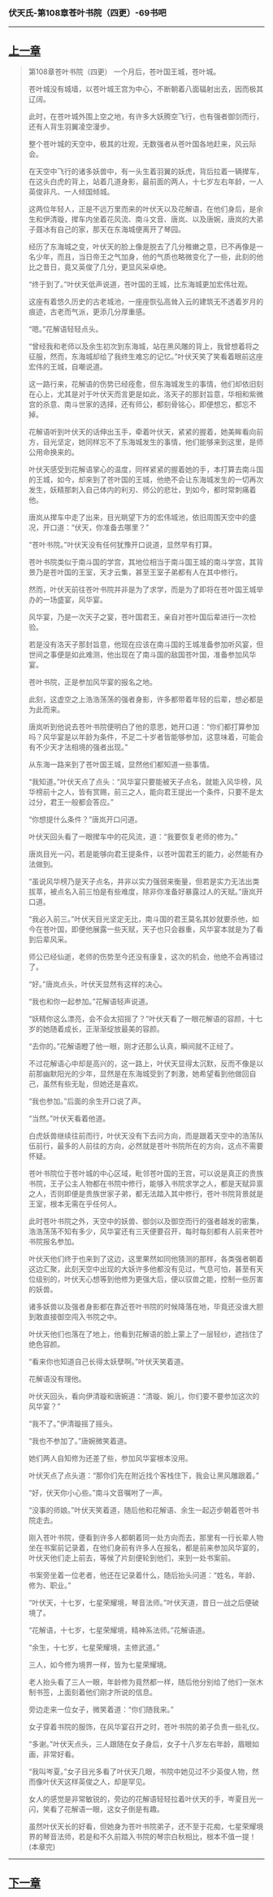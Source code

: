 ### 伏天氏-第108章苍叶书院（四更）-69书吧

--------
[上一章](./7452806904eafc2f227c538fb112e4bf.md)
--------


>
>
>
>第108章苍叶书院（四更）
>一个月后，苍叶国王城，苍叶城。
>
>苍叶城没有城墙，以苍叶城王宫为中心，不断朝着八面辐射出去，因而极其辽阔。
>
>此时，在苍叶城外围上空之地，有许多大妖腾空飞行，也有强者御剑而行，还有人背生羽翼凌空漫步。
>
>整个苍叶城的天空中，极其的壮观，无数强者从苍叶国各地赶来，风云际会。
>
>在天空中飞行的诸多妖兽中，有一头生着羽翼的妖虎，背后拉着一辆撵车，在这头白虎的背上，站着几道身影，最前面的两人，十七岁左右年龄，一人英俊非凡、一人倾国倾城。
>
>这两位年轻人，正是不远万里而来的叶伏天以及花解语，在他们身后，是余生和伊清璇，撵车内坐着花风流、南斗文音、唐岚、以及唐婉，唐岚的大弟子聂冰有自己的家，那天在东海城便离开了琴园。
>
>经历了东海城之变，叶伏天的脸上像是脱去了几分稚嫩之意，已不再像是一名少年，而且，当日帝王之气加身，他的气质也略微变化了一些，此刻的他比之昔日，竟又英俊了几分，更显风采卓绝。
>
>“终于到了。”叶伏天低声说道，苍叶国的王城，比东海城更加宏伟壮观。
>
>这座有着悠久历史的古老城池，一座座恢弘高耸入云的建筑无不透着岁月的痕迹，古老而气派，更添几分厚重感。
>
>“嗯。”花解语轻轻点头。
>
>“曾经我和老师以及余生初次到东海城，站在黑风雕的背上，我曾想着将之征服，然而，东海城却给了我终生难忘的记忆。”叶伏天笑了笑看着眼前这座宏伟的王城，自嘲说道。
>
>这一路行来，花解语的伤势已经痊愈，但东海城发生的事情，他们却依旧刻在心上，尤其是对于叶伏天而言更是如此，洛天子的那封旨意，华相和紫微宫的杀意、南斗世家的选择，还有师公，都刻骨铭心，即便想忘，都忘不掉。
>
>花解语听到叶伏天的话伸出玉手，牵着叶伏天，紧紧的握着，她美眸看向前方，目光坚定，她同样忘不了东海城发生的事情，他们能够来到这里，是师公用命换来的。
>
>叶伏天感受到花解语掌心的温度，同样紧紧的握着她的手，本打算去南斗国的王城，如今，却来到了苍叶国的王城，他绝不会让东海城发生的一切再次发生，妖精那刺入自己体内的利刃、师公的悲壮，到如今，都时常刺痛着他。
>
>唐岚从撵车中走了出来，目光眺望下方的宏伟城池，依旧周围天空中的盛况，开口道：“伏天，你准备去哪里？”
>
>“苍叶书院。”叶伏天没有任何犹豫开口说道，显然早有打算。
>
>苍叶书院类似于南斗国的学宫，其地位相当于南斗国王城的南斗学宫，其背景乃是苍叶国的王室，天才云集，甚至王室子弟都有人在其中修行。
>
>然而，叶伏天前往苍叶书院并非是为了求学，而是为了即将在苍叶国王城举办的一场盛宴，风华宴。
>
>风华宴，乃是一次天子之宴，苍叶国君王，亲自对苍叶国后辈进行一次检验。
>
>若是没有洛天子那封旨意，他现在应该在南斗国的王城准备参加听风宴，但世间之事便是如此难测，他出现在了南斗国的敌国苍叶国，准备参加风华宴。
>
>苍叶书院，正是参加风华宴的报名之地。
>
>此刻，这虚空之上浩浩荡荡的强者身影，许多都带着年轻的后辈，想必都是为此而来。
>
>唐岚听到他说去苍叶书院便明白了他的意思，她开口道：“你们都打算参加吗？风华宴是以年龄为条件，不足二十岁者皆能够参加，这意味着，可能会有不少天才法相境的强者出现。”
>
>从东海一路来到了苍叶国王城，显然他们都知道一些事情。
>
>“我知道。”叶伏天点了点头：“风华宴只要能被天子点名，就能入风华榜，风华榜前十之人，皆有赏赐，前三之人，能向君王提出一个条件，只要不是太过分，君王一般都会答应。”
>
>“你想提什么条件？”唐岚开口问道。
>
>叶伏天回头看了一眼撵车中的花风流，道：“我要恢复老师的修为。”
>
>唐岚目光一闪，若是能够向君王提条件，以苍叶国君王的能力，必然能有办法做到。
>
>“虽说风华榜乃是天子点名，并非以实力强弱来衡量，但若是实力无法出类拔萃，被点名入前三怕是有些难度，除非你准备好暴露过人的天赋。”唐岚开口道。
>
>“我必入前三。”叶伏天目光坚定无比，南斗国的君王莫名其妙就要杀他，如今在苍叶国，即便他展露一些天赋，天子也只会器重，风华宴本就是为了看到后辈风采。
>
>师公已经仙逝，老师的伤势至今还没有康复，这次的机会，他绝不会再错过了。
>
>“好。”唐岚点头，叶伏天显然有这样的决心。
>
>“我也和你一起参加。”花解语轻声说道。
>
>“妖精你这么漂亮，会不会太招摇了？”叶伏天看了一眼花解语的容颜，十七岁的她随着成长，正渐渐绽放最美的容颜。
>
>“去你的。”花解语瞪了他一眼，刚才还那么认真，瞬间就不正经了。
>
>不过花解语心中却是高兴的，这一路上，叶伏天显得太沉默，反而不像是以前那幽默阳光的少年，显然是在东海城受到了刺激，她希望看到他做回自己，虽然有些无耻，但她还是喜欢。
>
>“我也参加。”后面的余生开口说了声。
>
>“当然。”叶伏天看着他道。
>
>白虎妖兽继续往前而行，叶伏天没有下去问方向，而是跟着天空中的浩荡队伍前行，最多的人前往的方向，必然就是苍叶书院所在的方向，这点不需要怀疑。
>
>苍叶书院位于苍叶城的中心区域，毗邻苍叶国的王宫，可以说是真正的贵族书院，王子公主人物都在书院中修行，能够入书院求学之人，都是天赋异禀之人，否则即便是贵族世家子弟，都无法踏入其中修行，苍叶书院背景就是王室，根本无需在乎任何人。
>
>此时苍叶书院之外，天空中的妖兽、御剑以及御空而行的强者越发的密集，浩浩荡荡不知有多少，风华宴还有三天便要召开，每时每刻都有人前来苍叶书院报名参加。
>
>叶伏天他们终于也来到了这边，这里果然如同他猜测的那样，各类强者朝着这边汇聚，此刻天空中出现的大妖许多他都没有见过，气息可怕，甚至有天位级别的，叶伏天心想等到他修为更强大后，便以驭兽之能，控制一些厉害的妖兽。
>
>诸多妖兽以及强者身影都在靠近苍叶书院的时候降落在地，毕竟还没谁大胆到敢直接御空闯入书院之中。
>
>叶伏天他们也落在了地上，他看到花解语的脸上蒙上了一层轻纱，遮挡住了绝色容颜。
>
>“看来你也知道自己长得太妖孽啊。”叶伏天笑着道。
>
>花解语没有理他。
>
>叶伏天回头，看向伊清璇和唐婉道：“清璇、婉儿，你们要不要参加这次的风华宴？”
>
>“我不了。”伊清璇摇了摇头。
>
>“我也不参加了。”唐婉微笑着道。
>
>她们两人自知修为还差了些，参加风华宴根本没用。
>
>叶伏天点了点头道：“那你们先在附近找个客栈住下，我会让黑风雕跟着。”
>
>“好，伏天你小心些。”南斗文音嘱咐了一声。
>
>“没事的师娘。”叶伏天笑着道，随后他和花解语、余生一起迈步朝着苍叶书院走去。
>
>刚入苍叶书院，便看到许多人都朝着同一处方向而去，那里有一行长辈人物坐在书案前记录着，在他们身前有许多人在报名，都是前来参加风华宴的，叶伏天他们走上前去，等候了片刻便轮到他们，来到一处书案前。
>
>书案旁坐着一位老者，他还在记录着什么，随后抬头问道：“姓名，年龄、修为、职业。”
>
>“叶伏天，十七岁，七星荣耀境，琴音法师。”叶伏天道，昔日一战之后便破境了。
>
>“花解语，十七岁，七星荣耀境，精神系法师。”花解语道。
>
>“余生，十七岁，七星荣耀境，主修武道。”
>
>三人，如今修为境界一样，皆为七星荣耀境。
>
>老人抬头看了三人一眼，年龄修为竟然都一样，随后他分别给了他们一张木制书签，上面刻着他们刚才所说的信息。
>
>旁边走来一位女子，微笑着道：“你们随我来。”
>
>女子穿着书院的服饰，在风华宴召开之时，苍叶书院的弟子负责一些礼仪。
>
>“多谢。”叶伏天点头，三人跟随在女子身后，女子十八岁左右年龄，眉眼如画，非常好看。
>
>“我叫岑夏。”女子目光多看了叶伏天几眼，书院中她见过不少英俊人物，然而像叶伏天这样英俊之人，却是罕见。
>
>女人的感觉是非常敏锐的，旁边的花解语轻轻拉着叶伏天的手，岑夏目光一闪，笑看了花解语一眼，这女子倒是有趣。
>
>虽然叶伏天长的好看，但她身为苍叶书院弟子，还不至于花痴，七星荣耀境界的琴音法师，若是和不久前踏入书院的琴宗白秋相比，根本不值一提！
>(本章完)
>
>

--------
[下一章](./94ace96e485217cddb12477d1581c5d5.md)
--------
